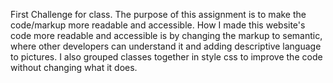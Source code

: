 First Challenge for class.
The purpose of this assignment is to make the code/markup more readable and accessible. 
How I made this website's code more readable and accessible is by changing the markup to semantic, where other developers can understand it and adding descriptive language to pictures. I also grouped classes together in style css to improve the code without changing what it does. 